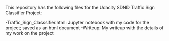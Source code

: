 This repository has the following files for the Udacity SDND Traffic Sign Classifier Project:

-Traffic_Sign_Classsifier.html: Jupyter notebook with my code for the project; saved as an html document
-Writeup: My writeup with the details of my work on the project
